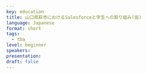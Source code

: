 ```yaml
---
key: education
title: 山口県萩市におけるSalesforceと学生への取り組み(仮)
language: Japanese
format: short
tags:
  - tba
level: beginner
speakers:
presentation: 
draft: false
---
```

